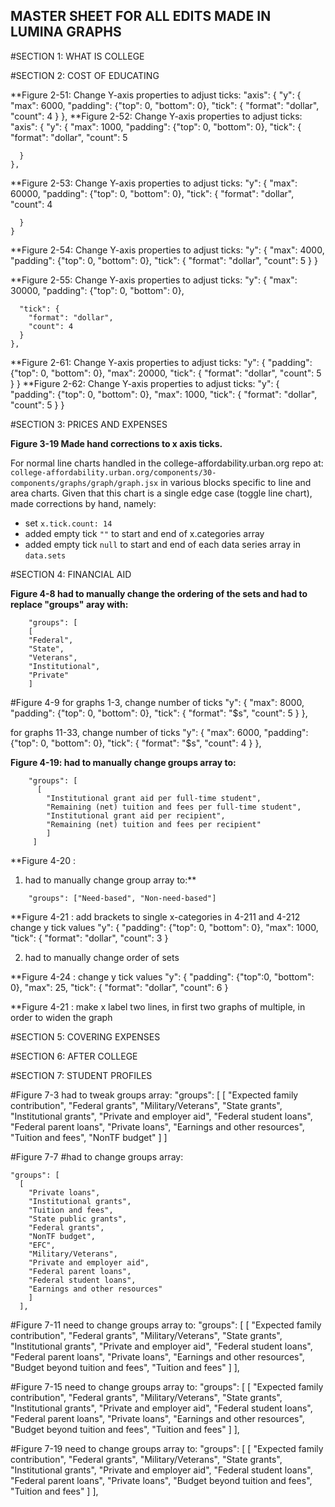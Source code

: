 ## MASTER SHEET FOR ALL EDITS MADE IN LUMINA GRAPHS

#SECTION 1: WHAT IS COLLEGE


#SECTION 2: COST OF EDUCATING

**Figure 2-51: Change Y-axis properties to adjust ticks:
  "axis": {
    "y": {
        "max": 6000,
      "padding": {"top": 0, "bottom": 0},
      "tick": {
        "format": "dollar",
        "count": 4
      }
    },
**Figure 2-52: Change Y-axis properties to adjust ticks:
  "axis": {
    "y": {
    "max": 1000,
    "padding": {"top": 0, "bottom": 0},
      "tick": {
        "format": "dollar",
        "count": 5

      }
    },
**Figure 2-53: Change Y-axis properties to adjust ticks:
    "y": {
   "max": 60000,
    "padding": {"top": 0, "bottom": 0},
      "tick": {
        "format": "dollar",
        "count": 4

      }
    }
**Figure 2-54: Change Y-axis properties to adjust ticks:
    "y": {
        "max": 4000,
         "padding": {"top": 0, "bottom": 0},
      "tick": {
        "format": "dollar",
        "count": 5
      }
    }
    
**Figure 2-55: Change Y-axis properties to adjust ticks:
    "y": {
        "max": 30000,
        "padding": {"top": 0, "bottom": 0},

      "tick": {
        "format": "dollar",
        "count": 4
      }
    },

**Figure 2-61: Change Y-axis properties to adjust ticks:
    "y": {
      "padding": {"top": 0, "bottom": 0},
      "max": 20000,
      "tick": {
        "format": "dollar",
        "count": 5
      }
    }
**Figure 2-62: Change Y-axis properties to adjust ticks:
        "y": {
     "padding": {"top": 0, "bottom": 0},
     "max": 1000,
      "tick": {
        "format": "dollar",
        "count": 5
      }
    }

#SECTION 3: PRICES AND EXPENSES

**Figure 3-19 Made hand corrections to x axis ticks.**

For normal line charts handled in the college-affordability.urban.org repo at:
`college-affordability.urban.org/components/30-components/graphs/graph/graph.jsx`
in various blocks specific to line and area charts. Given that this chart is a single edge case (toggle line chart), made corrections by hand, namely:
- set `x.tick.count: 14`
- added empty tick `""` to start and end of x.categories array
- added empty tick `null` to start and end of each data series array in `data.sets`

#SECTION 4: FINANCIAL AID

**Figure 4-8 had to manually change the ordering of the sets and had to replace "groups" aray with:**
```
	"groups": [
	[
	"Federal",
	"State",
	"Veterans",
	"Institutional",
	"Private"
	]
```
#Figure 4-9
for graphs 1-3, change number of ticks
"y": {
  "max": 8000,
  "padding": {"top": 0, "bottom": 0},
  "tick": {
    "format": "$s",
    "count": 5
  }
},

for graphs 11-33, change number of ticks
"y": {
  "max": 6000,
  "padding": {"top": 0, "bottom": 0},
  "tick": {
    "format": "$s",
    "count": 4
  }
},

**Figure 4-19: had to manually change groups array to:**
```
	"groups": [
	  [
	    "Institutional grant aid per full-time student", 
	    "Remaining (net) tuition and fees per full-time student",
	    "Institutional grant aid per recipient", 
	    "Remaining (net) tuition and fees per recipient"
	    ]
	 ]
```

**Figure 4-20 : 
1) had to manually change group array to:**
```
	"groups": ["Need-based", "Non-need-based"]
```

**Figure 4-21 : 
add brackets to single x-categories in 4-211 and 4-212
change y tick values
"y": {
  "padding": {"top": 0, "bottom": 0},
  "max": 1000,
  "tick": {
    "format": "dollar",
    "count": 3
  }

2) had to manually change order of sets


**Figure 4-24 : change y tick values
 "y": {
      "padding": {"top":0, "bottom": 0},
       "max": 25,
      "tick": {
        "format": "dollar",
        "count": 6
      }

**Figure 4-21 : make x label two lines, in first two graphs of multiple, in order to widen the graph



#SECTION 5: COVERING EXPENSES


#SECTION 6: AFTER COLLEGE


#SECTION 7: STUDENT PROFILES


#Figure 7-3 had to tweak groups array:
"groups": [
  [
    "Expected family contribution", 
    "Federal grants", 
    "Military/Veterans", 
    "State grants", 
    "Institutional grants", 
    "Private and employer aid", 
    "Federal student loans", 
    "Federal  parent loans", 
    "Private loans", 
    "Earnings and other resources", 
    "Tuition and fees", 
    "NonTF budget"
    ]
  ]

#Figure 7-7 #had to change groups array:

	"groups": [
	  [
	    "Private loans", 
	    "Institutional grants", 
	    "Tuition and fees", 
	    "State public grants",
	    "Federal grants", 
	    "NonTF budget", 
	    "EFC", 
	    "Military/Veterans", 
	    "Private and employer aid", 
	    "Federal parent loans", 
	    "Federal student loans", 
	    "Earnings and other resources"
	    ]
	  ],

#Figure 7-11 need to change groups array to:
"groups": [
  [
    "Expected family contribution", 
    "Federal grants", 
    "Military/Veterans", 
    "State grants", 
    "Institutional grants", 
    "Private and employer aid", 
    "Federal student loans", 
    "Federal  parent loans", 
    "Private loans", 
    "Earnings and other resources",
    "Budget beyond tuition and fees", 
    "Tuition and fees"
    ]
  ],

 #Figure 7-15 need to change groups array to:
"groups": [
  [
    "Expected family contribution", 
    "Federal grants", 
    "Military/Veterans", 
    "State grants", 
    "Institutional grants", 
    "Private and employer aid", 
    "Federal student loans", 
    "Federal  parent loans", 
    "Private loans", 
    "Earnings and other resources",
    "Budget beyond tuition and fees", 
    "Tuition and fees"
    ]
  ],

  #Figure 7-19 need to change groups array to:
"groups": [
  [
    "Expected family contribution", 
    "Federal grants", 
    "Military/Veterans", 
    "State grants", 
    "Institutional grants", 
    "Private and employer aid", 
    "Federal student loans", 
    "Federal  parent loans", 
    "Private loans", 
    "Budget beyond tuition and fees", 
    "Tuition and fees"
    ]
  ],


